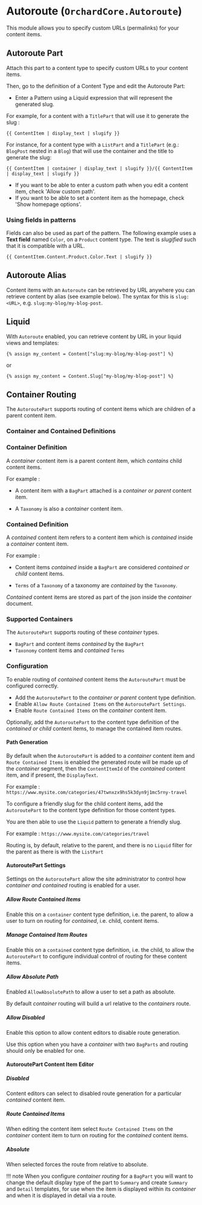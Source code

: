 # Autoroute (`OrchardCore.Autoroute`)

This module allows you to specify custom URLs (permalinks) for your content items.

## Autoroute Part

Attach this part to a content type to specify custom URLs to your content items.

Then, go to the definition of a Content Type and edit the Autoroute Part:

- Enter a Pattern using a Liquid expression that will represent the generated slug.

For example, for a content with a `TitlePart` that will use it to generate the slug :

```liquid
{{ ContentItem | display_text | slugify }}
```

For instance, for a content type with a `ListPart` and a `TitlePart` (e.g.: `BlogPost` nested in a `Blog`) that will use the container and the title to generate the slug:

```liquid
{{ ContentItem | container | display_text | slugify }}/{{ ContentItem | display_text | slugify }}
```

- If you want to be able to enter a custom path when you edit a content item, check 'Allow custom path'.
- If you want to be able to set a content item as the homepage, check 'Show homepage options'.

### Using fields in patterns

Fields can also be used as part of the pattern. The following example uses a __Text field__ named `Color`, on a `Product` content type. The text is _slugified_ such that
it is compatible with a URL.

```liquid
{{ ContentItem.Content.Product.Color.Text | slugify }}
```

## Autoroute Alias

Content items with an `Autoroute` can be retrieved by URL anywhere you can retrieve content by alias (see example below). The syntax for this is `slug:<URL>`, e.g. `slug:my-blog/my-blog-post`.

## Liquid

With `Autoroute` enabled, you can retrieve content by URL in your liquid views and templates:

```liquid
{% assign my_content = Content["slug:my-blog/my-blog-post"] %}
```

or

```liquid
{% assign my_content = Content.Slug["my-blog/my-blog-post"] %}
```

## Container Routing

The `AutoroutePart` supports routing of content items which are children of a parent content item.

### Container and Contained Definitions

### Container Definition

A _container_ content item is a parent content item, which _contains_ child content items.

For example :

- A content item with a `BagPart` attached is a _container or parent_ content item.

- A `Taxonomy` is also a _container_ content item.

### Contained Definition

A _contained_ content item refers to a content item which is _contained_ inside a _container_ content item.

For example :

- Content items _contained_ inside a `BagPart` are considered _contained or child_ content items.

- `Terms` of a `Taxonomy` of a taxonomy are _contained_ by the `Taxonomy`.

_Contained_ content items are stored as part of the json inside the _container_ document.

### Supported Containers

The `AutoroutePart` supports routing of these _container_ types.

- `BagPart` and content items _contained_ by the `BagPart`
- `Taxonomy` content items and _contained_ `Terms`

### Configuration

To enable routing of _contained_ content items the `AutoroutePart` must be configured correctly.

- Add the `AutoroutePart` to the _container or parent_ content type definition.
- Enable `Allow Route Contained Items` on the `AutoroutePart Settings`.
- Enable `Route Contained Items` on the _container_ content item.

Optionally, add the `AutoroutePart` to the content type definition of the _contained or child_ content items, to manage the contained item routes.

#### Path Generation

By default when the `AutoroutePart` is added to a _container_ content item and `Route Contained Items` is enabled the generated route will be made up of the _container_ segment, then the `ContentItemId` of the _contained_ content item, and if present, the `DisplayText`.

For example :
`https://www.mysite.com/categories/47twnxzx9hs5k3dyn9j1mc5rny-travel`

To configure a friendly slug for the child content items, add the `AutoroutePart` to the content type definition for those content types.

You are then able to use the `Liquid` pattern to generate a friendly slug.

For example :
`https://www.mysite.com/categories/travel`

Routing is, by default, relative to the parent, and there is no `Liquid` filter for the parent as there is with the `ListPart`

#### AutoroutePart Settings

Settings on the `AutoroutePart` allow the site administrator to control how _container and contained_ routing is enabled for a user.

##### Allow Route Contained Items

Enable this on a `container` content type definition, i.e. the parent, to allow a user to turn on routing for _contained_, i.e. child, content items.

##### Manage Contained Item Routes

Enable this on a `contained` content type definition, i.e. the child, to allow the `AutoroutePart` to configure individual control of routing for these content items.

##### Allow Absolute Path

Enabled `AllowAbsolutePath` to allow a user to set a path as absolute.

By default _container_ routing will build a url relative to the _containers_ route.

##### Allow Disabled

Enable this option to allow content editors to disable route generation.

Use this option when you have a _container_ with two `BagParts` and routing should only be enabled for one.

#### AutoroutePart Content Item Editor

##### Disabled

Content editors can select to disabled route generation for a particular _contained_ content item.

##### Route Contained Items

When editing the content item select `Route Contained Items` on the _container_ content item to turn on routing for the _contained_ content items.

##### Absolute

When selected forces the route from relative to absolute.

!!! note
    When you configure _container routing_ for a `BagPart` you will want to change the default display type of the part to `Summary` and create `Summary` and `Detail` templates, for use when the item is displayed within its _container_ and when it is displayed in detail via a route.



